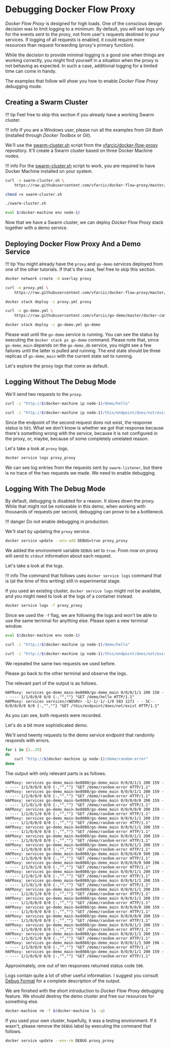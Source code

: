 # Debugging Docker Flow Proxy

*Docker Flow Proxy* is designed for high loads. One of the conscious design decision was to limit logging to a minimum. By default, you will see logs only for the events sent to the proxy, not from user's requests destined to your services. If logging of all requests is enabled, it could require more resources than request forwarding (proxy's primary function).

While the decision to provide minimal logging is a good one when things are working correctly, you might find yourself in a situation when the proxy is not behaving as expected. In such a case, additional logging for a limited time can come in handy.

The examples that follow will show you how to enable *Docker Flow Proxy* debugging mode.

## Creating a Swarm Cluster

!!! tip
    Feel free to skip this section if you already have a working Swarm cluster.

!!! info
	If you are a Windows user, please run all the examples from *Git Bash* (installed through *Docker Toolbox* or *Git*).

We'll use the [swarm-cluster.sh](https://github.com/vfarcic/docker-flow-proxy/blob/master/scripts/swarm-cluster.sh) script from the [vfarcic/docker-flow-proxy](https://github.com/vfarcic/docker-flow-proxy) repository. It'll create a Swarm cluster based on three Docker Machine nodes.

!!! info
	For the [swarm-cluster.sh](https://github.com/vfarcic/docker-flow-proxy/blob/master/scripts/swarm-cluster.sh) script to work, you are required to have Docker Machine installed on your system.

```bash
curl -o swarm-cluster.sh \
    https://raw.githubusercontent.com/vfarcic/docker-flow-proxy/master/scripts/swarm-cluster.sh

chmod +x swarm-cluster.sh

./swarm-cluster.sh

eval $(docker-machine env node-1)
```

Now that we have a Swarm cluster, we can deploy *Docker Flow Proxy* stack together with a demo service.

## Deploying Docker Flow Proxy And a Demo Service

!!! tip
    You might already have the `proxy` and `go-demo` services deployed from one of the other tutorials. If that's the case, feel free to skip this section.

```bash
docker network create -d overlay proxy

curl -o proxy.yml \
    https://raw.githubusercontent.com/vfarcic/docker-flow-proxy/master/docker-compose-stack.yml

docker stack deploy -c proxy.yml proxy

curl -o go-demo.yml \
    https://raw.githubusercontent.com/vfarcic/go-demo/master/docker-compose-stack.yml

docker stack deploy -c go-demo.yml go-demo
```

Please wait until the `go-demo` service is running. You can see the status by executing the `docker stack ps go-demo` command. Please note that, since `go-demo_main` depends on the `go-demo_db` service, you might see a few failures until the latter is pulled and running. The end state should be three replicas of `go-demo_main` with the current state set to running.

Let's explore the proxy logs that come as default.

## Logging Without The Debug Mode

We'll send two requests to the `proxy`.

```bash
curl -i "http://$(docker-machine ip node-1)/demo/hello"

curl -i "http://$(docker-machine ip node-1)/this/endpoint/does/not/exist"
```

Since the endpoint of the second request does not exist, the response status is `503`. What we don't know is whether we got that response because there's something wrong with the service, because it is not configured in the proxy, or, maybe, because of some completely unrelated reason.

Let's take a look at `proxy` logs.

```bash
docker service logs proxy_proxy
```

We can see log entries from the requests sent by `swarm-listener`, but there is no trace of the two requests we made. We need to enable debugging.

## Logging With The Debug Mode

By default, debugging is disabled for a reason. It slows down the proxy. While that might not be noticeable in this demo, when working with thousands of requests per second, debugging can prove to be a bottleneck.

!!! danger
	Do not enable debugging in production.

We'll start by updating the `proxy` service.

```bash
docker service update --env-add DEBUG=true proxy_proxy
```

We added the environment variable `DEBUG` set to `true`. From now on proxy will send to `stdout` information about each request.

Let's take a look at the logs.

!!! info
	The command that follows uses `docker service logs` command that is (at the time of this writing) still in experimental stage.

If you used an existing cluster, `docker service logs` might not be available, and you might need to look at the logs of a container instead.

```bash
docker service logs -f proxy_proxy
```

Since we used the `-f` flag, we are following the logs and won't be able to use the same terminal for anything else. Please open a new terminal window.

```bash
eval $(docker-machine env node-1)

curl -i "http://$(docker-machine ip node-1)/demo/hello"

curl -i "http://$(docker-machine ip node-1)/this/endpoint/does/not/exist"
```

We repeated the same two requests we used before.

Please go back to the other terminal and observe the logs.

The relevant part of the output is as follows.

```
HAPRoxy: services go-demo_main-be8080/go-demo_main 0/0/0/1/1 200 150 - - ---- 1/1/0/0/0 0/0 {-,"",""} "GET /demo/hello HTTP/1.1"
HAPRoxy: services services/<NOSRV> -1/-1/-1/-1/0 503 1271 - - SC-- 0/0/0/0/0 0/0 {-,"",""} "GET /this/endpoint/does/not/exist HTTP/1.1"
```

As you can see, both requests were recorded.

Let's do a bit more sophisticated demo.

We'll send twenty requests to the demo service endpoint that randomly responds with errors.

```bash
for i in {1..20}
do
    curl "http://$(docker-machine ip node-1)/demo/random-error"
done
```

The output with only relevant parts is as follows.

```
HAPRoxy: services go-demo_main-be8080/go-demo_main 0/0/0/1/1 200 159 - - ---- 1/1/0/0/0 0/0 {-,"",""} "GET /demo/random-error HTTP/1.1"
HAPRoxy: services go-demo_main-be8080/go-demo_main 0/0/0/1/1 200 159 - - ---- 1/1/0/0/0 0/0 {-,"",""} "GET /demo/random-error HTTP/1.1"
HAPRoxy: services go-demo_main-be8080/go-demo_main 0/0/0/0/0 200 159 - - ---- 1/1/0/1/0 0/0 {-,"",""} "GET /demo/random-error HTTP/1.1"
HAPRoxy: services go-demo_main-be8080/go-demo_main 0/0/0/0/0 200 159 - - ---- 1/1/0/1/0 0/0 {-,"",""} "GET /demo/random-error HTTP/1.1"
HAPRoxy: services go-demo_main-be8080/go-demo_main 0/0/0/1/1 200 159 - - ---- 1/1/0/0/0 0/0 {-,"",""} "GET /demo/random-error HTTP/1.1"
HAPRoxy: services go-demo_main-be8080/go-demo_main 0/0/0/1/1 200 159 - - ---- 1/1/0/0/0 0/0 {-,"",""} "GET /demo/random-error HTTP/1.1"
HAPRoxy: services go-demo_main-be8080/go-demo_main 0/0/0/1/1 200 159 - - ---- 1/1/0/0/0 0/0 {-,"",""} "GET /demo/random-error HTTP/1.1"
HAPRoxy: services go-demo_main-be8080/go-demo_main 0/0/0/1/1 200 159 - - ---- 1/1/0/0/0 0/0 {-,"",""} "GET /demo/random-error HTTP/1.1"
HAPRoxy: services go-demo_main-be8080/go-demo_main 0/0/0/0/0 500 196 - - ---- 1/1/0/0/0 0/0 {-,"",""} "GET /demo/random-error HTTP/1.1"
HAPRoxy: services go-demo_main-be8080/go-demo_main 0/0/0/0/0 500 196 - - ---- 1/1/0/1/0 0/0 {-,"",""} "GET /demo/random-error HTTP/1.1"
HAPRoxy: services go-demo_main-be8080/go-demo_main 0/0/0/1/1 200 159 - - ---- 1/1/0/1/0 0/0 {-,"",""} "GET /demo/random-error HTTP/1.1"
HAPRoxy: services go-demo_main-be8080/go-demo_main 0/0/0/1/1 200 159 - - ---- 1/1/0/1/0 0/0 {-,"",""} "GET /demo/random-error HTTP/1.1"
HAPRoxy: services go-demo_main-be8080/go-demo_main 0/0/0/1/1 200 159 - - ---- 1/1/0/1/0 0/0 {-,"",""} "GET /demo/random-error HTTP/1.1"
HAPRoxy: services go-demo_main-be8080/go-demo_main 0/0/0/1/1 200 159 - - ---- 1/1/0/0/0 0/0 {-,"",""} "GET /demo/random-error HTTP/1.1"
HAPRoxy: services go-demo_main-be8080/go-demo_main 0/0/0/0/0 200 159 - - ---- 1/1/0/0/0 0/0 {-,"",""} "GET /demo/random-error HTTP/1.1"
HAPRoxy: services go-demo_main-be8080/go-demo_main 0/0/0/0/0 200 159 - - ---- 1/1/0/0/0 0/0 {-,"",""} "GET /demo/random-error HTTP/1.1"
HAPRoxy: services go-demo_main-be8080/go-demo_main 0/0/0/1/1 200 159 - - ---- 1/1/0/0/0 0/0 {-,"",""} "GET /demo/random-error HTTP/1.1"
HAPRoxy: services go-demo_main-be8080/go-demo_main 0/0/0/1/1 200 159 - - ---- 1/1/0/1/0 0/0 {-,"",""} "GET /demo/random-error HTTP/1.1"
HAPRoxy: services go-demo_main-be8080/go-demo_main 0/0/0/1/1 500 196 - - ---- 1/1/0/0/0 0/0 {-,"",""} "GET /demo/random-error HTTP/1.1"
HAPRoxy: services go-demo_main-be8080/go-demo_main 0/0/0/1/1 200 159 - - ---- 1/1/0/0/0 0/0 {-,"",""} "GET /demo/random-error HTTP/1.1"
```

Approximately, one out of ten responses returned status code `500`.

Logs contain quite a lot of other useful information. I suggest you consult [Debug Format](#debug-format) for a complete description of the output.

We are finished with the short introduction to *Docker Flow Proxy* debugging feature. We should destroy the demo cluster and free our resources for something else.

```bash
docker-machine rm -f $(docker-machine ls -q)
```

If you used your own cluster, hopefully, it was a testing environment. If it wasn't, please remove the `DEBUG` label by executing the command that follows.

```bash
docker service update --env-rm DEBUG proxy_proxy
```